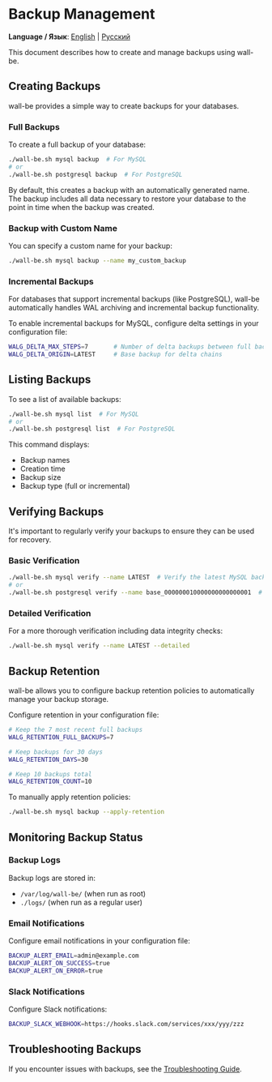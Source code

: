 # Backup Management

**Language / Язык**: [English](backup.md) | [Русский](../backup_management.md)

This document describes how to create and manage backups using wall-be.

## Creating Backups

wall-be provides a simple way to create backups for your databases.

### Full Backups

To create a full backup of your database:

```bash
./wall-be.sh mysql backup  # For MySQL
# or
./wall-be.sh postgresql backup  # For PostgreSQL
```

By default, this creates a backup with an automatically generated name. The backup includes all data necessary to restore your database to the point in time when the backup was created.

### Backup with Custom Name

You can specify a custom name for your backup:

```bash
./wall-be.sh mysql backup --name my_custom_backup
```

### Incremental Backups

For databases that support incremental backups (like PostgreSQL), wall-be automatically handles WAL archiving and incremental backup functionality.

To enable incremental backups for MySQL, configure delta settings in your configuration file:

```bash
WALG_DELTA_MAX_STEPS=7       # Number of delta backups between full backups
WALG_DELTA_ORIGIN=LATEST     # Base backup for delta chains
```

## Listing Backups

To see a list of available backups:

```bash
./wall-be.sh mysql list  # For MySQL
# or
./wall-be.sh postgresql list  # For PostgreSQL
```

This command displays:
- Backup names
- Creation time
- Backup size
- Backup type (full or incremental)

## Verifying Backups

It's important to regularly verify your backups to ensure they can be used for recovery.

### Basic Verification

```bash
./wall-be.sh mysql verify --name LATEST  # Verify the latest MySQL backup
# or
./wall-be.sh postgresql verify --name base_000000010000000000000001  # Verify a specific PostgreSQL backup
```

### Detailed Verification

For a more thorough verification including data integrity checks:

```bash
./wall-be.sh mysql verify --name LATEST --detailed
```

## Backup Retention

wall-be allows you to configure backup retention policies to automatically manage your backup storage.

Configure retention in your configuration file:

```bash
# Keep the 7 most recent full backups
WALG_RETENTION_FULL_BACKUPS=7

# Keep backups for 30 days
WALG_RETENTION_DAYS=30

# Keep 10 backups total
WALG_RETENTION_COUNT=10
```

To manually apply retention policies:

```bash
./wall-be.sh mysql backup --apply-retention
```

## Monitoring Backup Status

### Backup Logs

Backup logs are stored in:
- `/var/log/wall-be/` (when run as root)
- `./logs/` (when run as a regular user)

### Email Notifications

Configure email notifications in your configuration file:

```bash
BACKUP_ALERT_EMAIL=admin@example.com
BACKUP_ALERT_ON_SUCCESS=true
BACKUP_ALERT_ON_ERROR=true
```

### Slack Notifications

Configure Slack notifications:

```bash
BACKUP_SLACK_WEBHOOK=https://hooks.slack.com/services/xxx/yyy/zzz
```

## Troubleshooting Backups

If you encounter issues with backups, see the [Troubleshooting Guide](troubleshooting.md). 